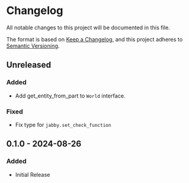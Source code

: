 # Changelog

All notable changes to this project will be documented in this file.

The format is based on [Keep a Changelog](https://keepachangelog.com/en/1.1.0/),
and this project adheres to [Semantic Versioning](https://semver.org/spec/v2.0.0.html).

## Unreleased

### Added
- Add get_entity_from_part to `World` interface.

### Fixed
- Fix type for `jabby.set_check_function`

## 0.1.0 - 2024-08-26

### Added

- Initial Release